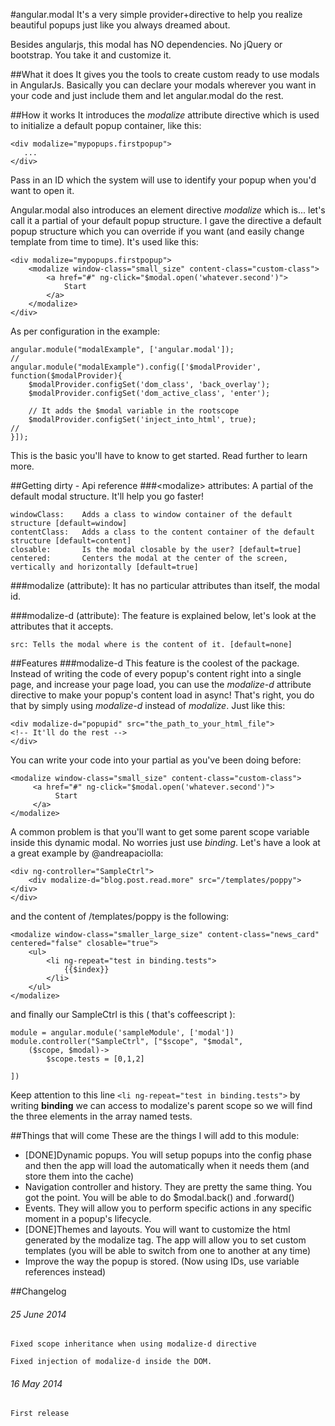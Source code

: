 #angular.modal
It's a very simple provider+directive to help you realize beautiful popups just like you always dreamed about.

Besides angularjs, this modal has NO dependencies. No jQuery or bootstrap. You take it and customize it.

##What it does
It gives you the tools to create custom ready to use modals in AngularJs.
Basically you can declare your modals wherever you want in your code and just include them and let angular.modal do the rest.

##How it works
It introduces the _modalize_ attribute directive which is used to initialize a default popup container, like this:

    <div modalize="mypopups.firstpopup">
       ...
    </div>  

Pass in an ID which the system will use to identify your popup when you'd want to open it.

Angular.modal also introduces an element directive _modalize_ which is... let's call it a partial of your default popup structure. 
I gave the directive a default popup structure which you can override if you want (and easily change template from time to time).
It's used like this:

    <div modalize="mypopups.firstpopup">
        <modalize window-class="small_size" content-class="custom-class">
            <a href="#" ng-click="$modal.open('whatever.second')">
                Start
            </a>
        </modalize>
    </div>  

As per configuration in the example:

    angular.module("modalExample", ['angular.modal']);
    //
    angular.module("modalExample").config(['$modalProvider', function($modalProvider){
        $modalProvider.configSet('dom_class', 'back_overlay');
        $modalProvider.configSet('dom_active_class', 'enter');
        
        // It adds the $modal variable in the rootscope
        $modalProvider.configSet('inject_into_html', true);
    //
    }]);


This is the basic you'll have to know to get started. Read further to learn more.

##Getting dirty - Api reference
###&lt;modalize&gt; attributes:
A partial of the default modal structure. It'll help you go faster!

	windowClass:	Adds a class to window container of the default structure [default=window]
	contentClass:	Adds a class to the content container of the default structure [default=content]
	closable:		Is the modal closable by the user? [default=true]
	centered:		Centers the modal at the center of the screen, vertically and horizontally [default=true]

###modalize (attribute):
It has no particular attributes than itself, the modal id.

###modalize-d (attribute):
The feature is explained below, let's look at the attributes that it accepts.

	src: Tells the modal where is the content of it. [default=none]
	

##Features
###modalize-d
This feature is the coolest of the package. Instead of writing the code of every popup's content right into a single page, and increase your page load, you can use the _modalize-d_ attribute directive to make your popup's content load in async!
That's right, you do that by simply using _modalize-d_ instead of _modalize_. Just like this:

    <div modalize-d="popupid" src="the_path_to_your_html_file">
	<!-- It'll do the rest -->
    </div> 

You can write your code into your partial as you've been doing before:
```
<modalize window-class="small_size" content-class="custom-class">
     <a href="#" ng-click="$modal.open('whatever.second')">
          Start
     </a>
</modalize>
```
A common problem is that you'll want to get some parent scope variable inside this dynamic modal. No worries just use _binding_. Let's have a look at a great example by @andreapaciolla:
```
<div ng-controller="SampleCtrl">
    <div modalize-d="blog.post.read.more" src="/templates/poppy"></div>
</div>
```

and the content of /templates/poppy is the following:
```
<modalize window-class="smaller_large_size" content-class="news_card" centered="false" closable="true">
    <ul>
        <li ng-repeat="test in binding.tests">
            {{$index}}
        </li>
    </ul>
</modalize>
```
and finally our SampleCtrl is this ( that's coffeescript ):
```
module = angular.module('sampleModule', ['modal'])
module.controller("SampleCtrl", ["$scope", "$modal",
    ($scope, $modal)->
        $scope.tests = [0,1,2]

])

```
Keep attention to this line
`<li ng-repeat="test in binding.tests">`
by writing **binding** we can access to modalize's parent scope so we will find the three elements in the array named tests.


##Things that will come
These are the things I will add to this module:

- [DONE]Dynamic popups. You will setup popups into the config phase and then the app will load the automatically when it needs them (and store them into the cache)
- Navigation controller and history. They are pretty the same thing. You got the point. You will be able to do $modal.back() and .forward()
- Events. They will allow you to perform specific actions in any specific moment in a popup's lifecycle.
- [DONE]Themes and layouts. You will want to customize the html generated by the modalize tag. The app will allow you to set custom templates (you will be able to switch from one to another at any time)
- Improve the way the popup is stored. (Now using IDs, use variable references instead)

##Changelog

###### 25 June 2014
`Fixed scope inheritance when using modalize-d directive`

`Fixed injection of modalize-d inside the DOM.`

###### 16 May 2014

`First release`
